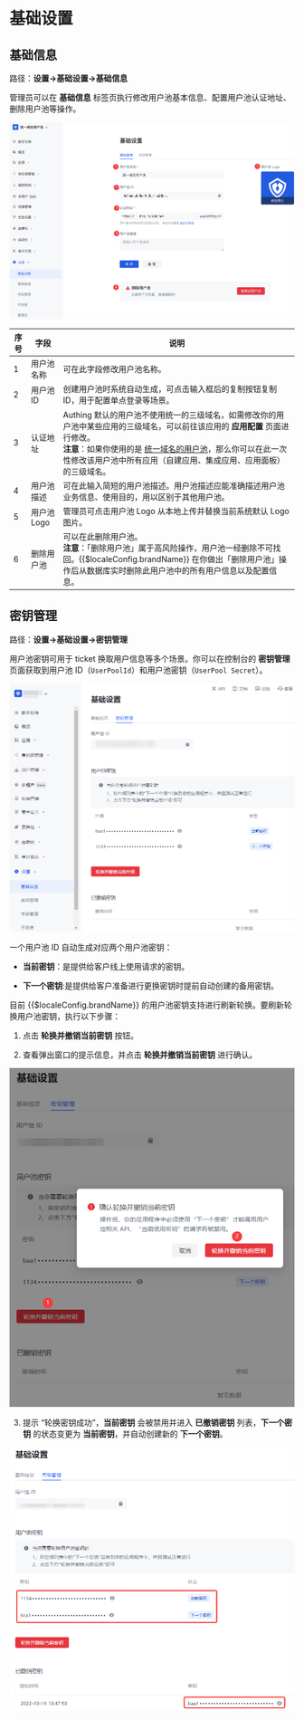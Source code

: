 # 基础设置

<LastUpdated/>

## 基础信息

路径：**设置->基础设置->基础信息**

管理员可以在 **基础信息** 标签页执行修改用户池基本信息、配置用户池认证地址、删除用户池等操作。

![](./images/basic-config.png)​

|序号|字段|说明|
|----|----|----|
|1|用户池名称|可在此字段修改用户池名称。|
|2|用户池 ID|创建用户池时系统自动生成，可点击输入框后的复制按钮复制 ID，用于配置单点登录等场景。|
|3|认证地址|Authing 默认的用户池不使用统一的三级域名，如需修改你的用户池中某些应用的三级域名，可以前往该应用的 **应用配置** 页面进行修改。</br>**注意**：如果你使用的是 [统一域名的用户池](/guides/faqs/union-domain.md)，那么你可以在此一次性修改该用户池中所有应用（自建应用、集成应用、应用面板）的三级域名。|
|4|用户池描述|可在此输入简短的用户池描述。用户池描述应能准确描述用户池业务信息、使用目的，用以区别于其他用户池。|
|5|用户池 Logo|管理员可点击用户池 Logo 从本地上传并替换当前系统默认 Logo 图片。|
|6|删除用户池|可以在此删除用户池。</br>**注意**：「删除用户池」属于高风险操作，用户池一经删除不可找回。{{$localeConfig.brandName}} 在你做出「删除用户池」操作后从数据库实时删除此用户池中的所有用户信息以及配置信息。|

## 密钥管理

路径：**设置->基础设置->密钥管理**

用户池密钥可用于 ticket 换取用户信息等多个场景。你可以在控制台的 **密钥管理** 页面获取到用户池 ID（`UserPoolId`）和用户池密钥（`UserPool Secret`）。

![](./images/key-management.png)​

一个用户池 ID 自动生成对应两个用户池密钥：

* **当前密钥**：是提供给客户线上使用请求的密钥​。

* **下一个密钥**:是提供给客户准备进行更换密钥时提前自动创建的备用密钥。

目前 {{$localeConfig.brandName}} 的用户池密钥支持进行刷新轮换。要刷新轮换用户池密钥，执行以下步骤：

1. 点击 **轮换并撤销当前密钥** 按钮。

2. 查看弹出窗口的提示信息，并点击 **轮换并撤销当前密钥** 进行确认。

![](./images/change-userpool-secret.png)​

3. 提示 “轮换密钥成功”，**当前密钥** 会被禁用并进入 **已撤销密钥** 列表，**下一个密钥** 的状态变更为 **当前密钥**，并自动创建新的 **下一个密钥**。

![](./images/secret-updated-successfully.png)​